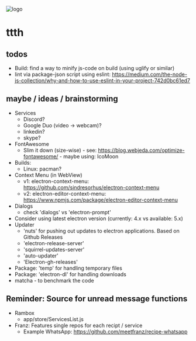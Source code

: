 ![logo](https://raw.githubusercontent.com/yafp/ttth/master/.github/logo/128x128.png)

# ttth
## todos
* Build: find a way to minify js-code on build (using uglify or similar)
* lint via package-json script using eslint: https://medium.com/the-node-js-collection/why-and-how-to-use-eslint-in-your-project-742d0bc61ed7

## maybe / ideas / brainstorming
* Services
  * Discord?
  * Google Duo (video -> webcam)?
  * linkedin?
  * skype?
* FontAwesome
  * Slim it down (size-wise) - see: https://blog.webjeda.com/optimize-fontawesome/ - maybe using: IcoMoon
* Builds:
  * Linux: pacman?
* Context Menu (in WebView)
  * v1: electron-context-menu: https://github.com/sindresorhus/electron-context-menu
  * v2: electron-editor-context-menu: https://www.npmjs.com/package/electron-editor-context-menu
* Dialogs
  * check 'dialogs' vs 'electron-prompt'
* Consider using latest electron version (currently: 4.x vs available: 5.x)
* Updater
  * 'nuts' for pushing out updates to electron applications. Based on Github Releases
  * 'electron-release-server'
  * 'squirrel-updates-server'
  * 'auto-updater'
  * 'Electron-gh-releases'
* Package: 'temp' for handling temporary files
* Package: 'electron-dl' for handling downloads
* matcha - to benchmark the code

## Reminder: Source for unread message functions
* Rambox
  * app/store/ServicesList.js
* Franz: Features single repos for each recipt / service
  * Example WhatsApp: https://github.com/meetfranz/recipe-whatsapp
